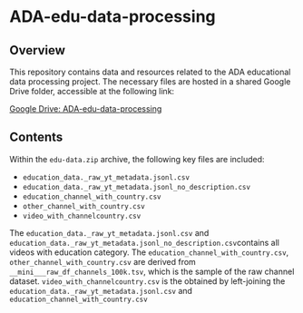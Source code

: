 # ADA-edu-data-processing

## Overview
This repository contains data and resources related to the ADA educational data processing project. The necessary files are hosted in a shared Google Drive folder, accessible at the following link:

[Google Drive: ADA-edu-data-processing](https://drive.google.com/drive/folders/17GTrGzVLX6rv7BiiCdOtJ75sq7MKwkrG)

## Contents
Within the `edu-data.zip` archive, the following key files are included:

- `education_data._raw_yt_metadata.jsonl.csv`
- `education_data._raw_yt_metadata.jsonl_no_description.csv`
- `education_channel_with_country.csv`
- `other_channel_with_country.csv`
- `video_with_channelcountry.csv`

The `education_data._raw_yt_metadata.jsonl.csv` and `education_data._raw_yt_metadata.jsonl_no_description.csv`contains all videos with education category. The `education_channel_with_country.csv`, `other_channel_with_country.csv` are derived from `__mini___raw_df_channels_100k.tsv`, which is the sample of the raw channel dataset. `video_with_channelcountry.csv` is the obtained by left-joining the `education_data._raw_yt_metadata.jsonl.csv` and `education_channel_with_country.csv`
